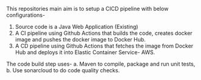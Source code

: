 This repositories main aim is to setup a CICD pipeline with below configurations-
1. Source code is a Java Web Application (Existing)
2. A CI pipeline using Github Actions that builds the code, creates docker image and pushes the docker image to Docker Hub.
3. A CD pipeline using Github Actions that fetches the image from Docker Hub and deploys it into Elastic Container Service- AWS.

The code build step uses-
a.  Maven to compile, package and run unit tests,
b. Use sonarcloud to do code quality checks.

<!-- container should be up and running after deployment and you can showcase the successful deployment by visiting the website URL. -->
